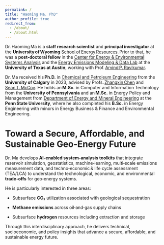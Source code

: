 ```yaml
---
permalink: /
title: "Haoming Ma, PhD"
author_profile: true
redirect_from: 
  - /about/
  - /about.html
---
```

Dr. Haoming Ma is a **staff research scientist** and **principal investigator** at the **University of Wyoming** [School of Energy Resources](https://www.uwyo.edu/ser). Prior to that, he was a **post‑doctoral fellow** in the [Center for Energy & Environmental Systems Analysis](https://www.ceesa.utexas.edu) and the [Energy Emissions Modeling & Data Lab](https://www.eemdl.utexas.edu/) at the **University of Texas at Austin**, working with Prof. [Arvind P. Ravikumar](https://scholar.google.com/citations?user=JgkvadQAAAAJ&hl=en).

Dr. Ma received his **Ph.D.** in [Chemical and Petroleum Engineering](https://schulich.ucalgary.ca/chemical-petroleum/home) from the **University of Calgary** in 2023, advised by Profs. [Zhangxin Chen](https://scholar.google.ca/citations?user=LWXGc90AAAAJ&hl=en) and [Sean T. McCoy](https://scholar.google.fr/citations?user=puoY4D8AAAAJ&hl=en). He holds an **M.Sc.** in Computer and Information Technology from the **University of Pennsylvania** and an **M.Sc.** in Energy Policy and Management from [Department of Energy and Mineral Engineering](https://www.eme.psu.edu/) at the **Penn State University**, where he also completed his **B.Sc.** in Energy Engineering with minors in Energy Business & Finance and Environmental Engineering.

Toward a Secure, Affordable, and Sustainable Geo‑Energy Future
======
Dr. Ma develops **AI‑enabled system‑analysis toolkits**  that integrate reservoir simulation, geostatistics, machine‑learning, multi‑scale emissions measurement data, and techno‑economic & life cycle assessment (TEA/LCA) to understand the technological, economic, and environmental **trade‑offs** for geo‑energy systems.

He is particularly interested in three areas:

- Subsurface **CO₂** utilization associated with geological sequestration

- **Methane emissions** across oil‑and‑gas supply chains

- Subsurface **hydrogen** resources including extraction and storage

Through this interdisciplinary approach, he delivers technical, socioeconomic, and policy insights that advance a secure, affordable, and sustainable energy future.
